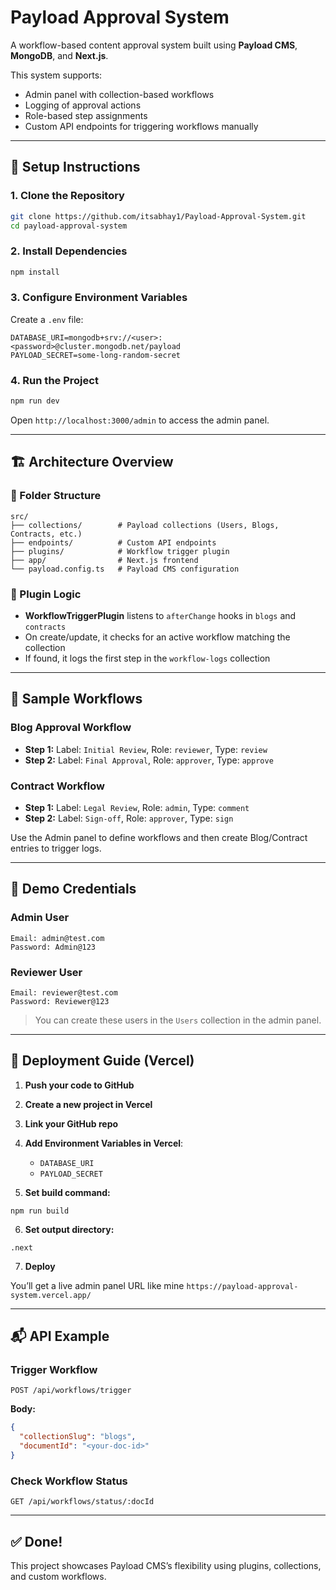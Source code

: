 # Payload Approval System

A workflow-based content approval system built using **Payload CMS**, **MongoDB**, and **Next.js**.

This system supports:
- Admin panel with collection-based workflows
- Logging of approval actions
- Role-based step assignments
- Custom API endpoints for triggering workflows manually

---

## 🔧 Setup Instructions

### 1. **Clone the Repository**
```bash
git clone https://github.com/itsabhay1/Payload-Approval-System.git
cd payload-approval-system
```

### 2. **Install Dependencies**
```bash
npm install
```

### 3. **Configure Environment Variables**
Create a `.env` file:

```env
DATABASE_URI=mongodb+srv://<user>:<password>@cluster.mongodb.net/payload
PAYLOAD_SECRET=some-long-random-secret
```

### 4. **Run the Project**
```bash
npm run dev
```
Open `http://localhost:3000/admin` to access the admin panel.

---

## 🏗️ Architecture Overview

### 📁 Folder Structure
```
src/
├── collections/        # Payload collections (Users, Blogs, Contracts, etc.)
├── endpoints/          # Custom API endpoints
├── plugins/            # Workflow trigger plugin
├── app/                # Next.js frontend
└── payload.config.ts   # Payload CMS configuration
```

### 🔌 Plugin Logic
- **WorkflowTriggerPlugin** listens to `afterChange` hooks in `blogs` and `contracts`
- On create/update, it checks for an active workflow matching the collection
- If found, it logs the first step in the `workflow-logs` collection

---

## 🔁 Sample Workflows

### Blog Approval Workflow
- **Step 1:** Label: `Initial Review`, Role: `reviewer`, Type: `review`
- **Step 2:** Label: `Final Approval`, Role: `approver`, Type: `approve`

### Contract Workflow
- **Step 1:** Label: `Legal Review`, Role: `admin`, Type: `comment`
- **Step 2:** Label: `Sign-off`, Role: `approver`, Type: `sign`

Use the Admin panel to define workflows and then create Blog/Contract entries to trigger logs.

---

## 👤 Demo Credentials

### Admin User
```
Email: admin@test.com
Password: Admin@123
```

### Reviewer User
```
Email: reviewer@test.com
Password: Reviewer@123
```
> You can create these users in the `Users` collection in the admin panel.

---

## 🚀 Deployment Guide (Vercel)

1. **Push your code to GitHub**
2. **Create a new project in Vercel**
3. **Link your GitHub repo**
4. **Add Environment Variables in Vercel**:
   - `DATABASE_URI`
   - `PAYLOAD_SECRET`

5. **Set build command:**
```
npm run build
```
6. **Set output directory:**
```
.next
```
7. **Deploy**

You’ll get a live admin panel URL like mine `https://payload-approval-system.vercel.app/`

---

## 📬 API Example

### Trigger Workflow
```http
POST /api/workflows/trigger
```
**Body:**
```json
{
  "collectionSlug": "blogs",
  "documentId": "<your-doc-id>"
}
```

### Check Workflow Status
```http
GET /api/workflows/status/:docId
```

---

## ✅ Done!
This project showcases Payload CMS’s flexibility using plugins, collections, and custom workflows.